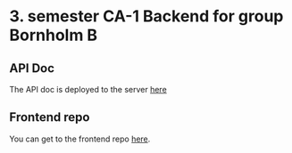 # 3. semester CA-1 Backend for group Bornholm B

## API Doc
The API doc is deployed to the server [here](https://altantthewired.me/tomcat/CA1)

## Frontend repo
You can get to the frontend repo [here](https://github.com/Altant457/CA-1-frontend).
